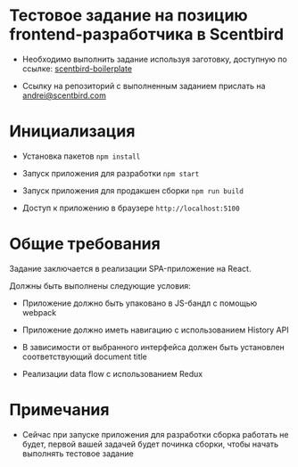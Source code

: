 # Тестовое задание на позицию frontend-разработчика в Scentbird

- Необходимо выполнить задание используя заготовку, доступную по ссылке: [scentbird-boilerplate](https://github.com/scentbird/scentbird-test-task)

- Ссылку на репозиторий с выполненным заданием прислать на andrei@scentbird.com

# Инициализация

- Установка пакетов
```npm install```

- Запуск приложения для разработки
```npm start```

- Запуск приложения для продакшен сборки
```npm run build```

- Доступ к приложению в браузере
```http://localhost:5100```

# Общие требования

Задание заключается в реализации SPA-приложение на React.

Должны быть выполнены следующие условия:

- Приложение должно быть упаковано в JS-бандл с помощью webpack

- Приложение должно иметь навигацию c использованием History API

- В зависимости от выбранного интерфейса должен быть установлен соответствующий document title

- Реализации data flow с использованием Redux

# Примечания

- Сейчас при запуске приложения для разработки сборка работать не будет,
  первой вашей задачей будет починка сборки, чтобы начать выполнять тестовое задание  
